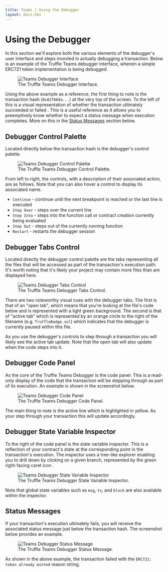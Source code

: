 ```yaml
---
title: Teams | Using the Debugger
layout: docs.hbs
---
```

# Using the Debugger

In this section we'll explore both the various elements of the debugger's user interface and steps invovled in actually debugging a transaction. Below is an example of the Truffle Teams debugger interface, wherein a simple ERC721 token implementation is being debugged. 

<figure class="screenshot">
  <img class="figure-shadow mb-2 w-100" src="/img/docs/teams/debugger-transaction-01.png" alt="Teams Debugger Interface">
  <figcaption class="text-center">The Truffle Teams Debugger Interface.</figcaption>
</figure>

Using the above example as a reference, the first thing to note is the transaction hash (`0x82f668a...`) at the very top of the screen. To the left of this is a visual representation of whether the transaction ultimately succeeded <i class="fas fa-check-circle" style="color: #00A311"></i> or failed <i class="fas fa-times-circle" style="color: #D60000"></i>. This is a useful reference as it allows you to preemptively know whether to expect a status message when execution completes. More on this in the [Status Messages](/docs/teams/debugger/using-the-debugger#status-messages) section below.

## Debugger Control Palette

Located directly below the transaction hash is the debugger's control palette.

<figure class="screenshot">
  <img class="figure-shadow mb-2 w-50" src="/img/docs/teams/debugger-control-palette.png" alt="Teams Debugger Control Palette">
  <figcaption class="text-center">The Truffle Teams Debugger Control Palette.</figcaption>
</figure>

From left to right, the controls, with a description of their associated action, are as follows. Note that you can also hover a control to display its associated name.

- <code>Continue</code> - continue until the next breakpoint is reached or the last line is executed
- <code>Step Over</code> - steps over the current line
- <code>Step Into</code> - steps into the function call or contract creation currently being evaluated
- <code>Step Out</code> - steps out of the currently running function
- <code>Restart</code> - restarts the debugger session

## Debugger Tabs Control

Located directly the debugger control palette are the tabs representing all the files that will be accessed as part of the transaction's execution path. It's worth noting that it's likely your project may contain more files than are displayed here.

<figure class="screenshot">
  <img class="figure-shadow mb-2 w-50" src="/img/docs/teams/debugger-interface-tabs.png" alt="Teams Debugger Tabs Control">
  <figcaption class="text-center">The Truffle Teams Debugger Tabs Control.</figcaption>
</figure>

There are two noteworthy visual cues with the debugger tabs. The first is that of an "open tab", which means that you're looking at the file's code below and is represented with a light green background. The second is that of "active tab" which is represented by an orange circle <i class="fas fa-dot-circle" style="color: #dc9e5b"></i> to the right of the filename (e.g. `TruffleBadge.sol`) which indicates that the debugger is currently paused within this file.

As you use the debugger's controls to step through a transaction you will likely see the active tab update. Note that the open tab will also update when the code steps into it.

## Debugger Code Panel

As the core of the Truffle Teams Debugger is the code panel. This is a read-only display of the code that the transaction will be stepping through as part of its execution. An example is shown in the screenshot below.

<figure class="screenshot">
  <img class="figure-shadow mb-2 w-50" src="/img/docs/teams/debugger-code.png" alt="Teams Debugger Code Panel">
  <figcaption class="text-center">The Truffle Teams Debugger Code Panel.</figcaption>
</figure>

The main thing to note is the active line which is highlighted in yellow. As your step through your transaction this will update accordingly.

## Debugger State Variable Inspector

To the right of the code panel is the state variable inspector. This is a reflection of your contract's state at the corresponding point in the transaction's execution. The inspector uses a tree-like explorer enabling you to drill down by clicking on a given branch, represented by the green right-facing caret icon <i class="fas fa-caret-right" style="color: #17B89D"></i>.

<figure class="screenshot">
  <img class="figure-shadow mb-2 w-50" src="/img/docs/teams/debugger-state-variables.png" alt="Teams Debugger State Variable Inspector">
  <figcaption class="text-center">The Truffle Teams Debugger State Variable Inspector.</figcaption>
</figure>

Note that global state variables such as `msg`, `tx`, and `block` are also available within the inspector.

## Status Messages

If your transaction's execution ultimately fails, you will receive the associated status message just below the transaction hash. The screenshot below provides an example.

<figure class="screenshot">
  <img class="figure-shadow mb-2 w-100" src="/img/docs/teams/debugger-status-message.png" alt="Teams Debugger Status Message">
  <figcaption class="text-center">The Truffle Teams Debugger Status Message.</figcaption>
</figure>

As shown in the above example, the transaction failed with the `ERC721: token already minted` reason string.
